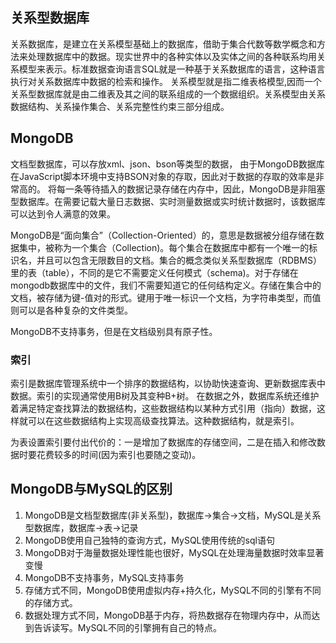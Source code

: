 ## 关系型数据库
关系数据库，是建立在关系模型基础上的数据库，借助于集合代数等数学概念和方法来处理数据库中的数据。现实世界中的各种实体以及实体之间的各种联系均用关系模型来表示。标准数据查询语言SQL就是一种基于关系数据库的语言，这种语言执行对关系数据库中数据的检索和操作。 关系模型就是指二维表格模型,因而一个关系型数据库就是由二维表及其之间的联系组成的一个数据组织。关系模型由关系数据结构、关系操作集合、关系完整性约束三部分组成。


## MongoDB
文档型数据库，可以存放xml、json、bson等类型的数据，
由于MongoDB数据库在JavaScript脚本环境中支持BSON对象的存取，因此对于数据的存取的效率是非常高的。
将每一条等待插入的数据记录存储在内存中，因此，MongoDB是非阻塞型数据库。在需要记载大量日志数据、实时测量数据或实时统计数据时，该数据库可以达到令人满意的效果。

MongoDB是“面向集合”（Collection-Oriented）的，意思是数据被分组存储在数据集中，被称为一个集合（Collection)。每个集合在数据库中都有一个唯一的标识名，并且可以包含无限数目的文档。集合的概念类似关系型数据库（RDBMS）里的表（table），不同的是它不需要定义任何模式（schema)。对于存储在mongodb数据库中的文件，我们不需要知道它的任何结构定义。存储在集合中的文档，被存储为键-值对的形式。键用于唯一标识一个文档，为字符串类型，而值则可以是各种复杂的文件类型。

MongoDB不支持事务，但是在文档级别具有原子性。

### 索引
索引是数据库管理系统中一个排序的数据结构，以协助快速查询、更新数据库表中数据。索引的实现通常使用B树及其变种B+树。
在数据之外，数据库系统还维护着满足特定查找算法的数据结构，这些数据结构以某种方式引用（指向）数据，这样就可以在这些数据结构上实现高级查找算法。这种数据结构，就是索引。

为表设置索引要付出代价的：一是增加了数据库的存储空间，二是在插入和修改数据时要花费较多的时间(因为索引也要随之变动)。

## MongoDB与MySQL的区别
1. MongoDB是文档型数据库(非关系型)，数据库->集合->文档，MySQL是关系型数据库，数据库->表->记录
2. MongoDB使用自己独特的查询方式，MySQL使用传统的sql语句
3. MongoDB对于海量数据处理性能也很好，MySQL在处理海量数据时效率显著变慢
4. MongoDB不支持事务，MySQL支持事务
5. 存储方式不同，MongoDB使用虚拟内存+持久化，MySQL不同的引擎有不同的存储方式。
6. 数据处理方式不同，MongoDB基于内存，将热数据存在物理内存中，从而达到告诉读写。MySQL不同的引擎拥有自己的特点。
